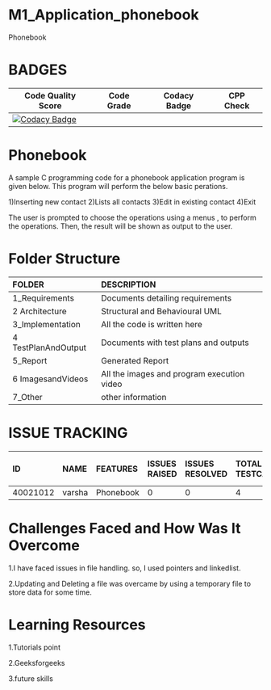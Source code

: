 # M1_Application_phonebook

 Phonebook 

# BADGES
| Code Quality Score | Code Grade | Codacy Badge  |CPP Check |
|--------------------|------------|--------------|-----------|
| [![Codacy Badge](https://app.codacy.com/project/badge/Grade/9686e15a0f9e46829c42a11180fb54f4)](https://www.codacy.com/gh/varshasalimath/M1_Application_phonebook/dashboard?utm_source=github.com&amp;utm_medium=referral&amp;utm_content=varshasalimath/M1_Application_phonebook&amp;utm_campaign=Badge_Grade) |
# **Phonebook**
A sample C programming code for a phonebook application program is given below. This program will perform the below basic perations.


1)Inserting new contact
2)Lists all contacts
3)Edit in existing contact
4)Exit 

The user is prompted to choose the operations using a menus , to perform the operations. Then, the result will be shown as output to the user.

# Folder Structure
|FOLDER|DESCRIPTION|
|:-----|:----------|
|1_Requirements|Documents detailing requirements|
|2 Architecture|Structural and Behavioural UML|
|3_Implementation|All the code is written here|
|4 TestPlanAndOutput|Documents with test plans and outputs|
|5_Report|Generated Report|
|6 ImagesandVideos|All the images and program execution video|
|7_Other|other information|

# ISSUE TRACKING
|ID|NAME|FEATURES|ISSUES RAISED|ISSUES RESOLVED|TOTAL TESTCASES|TOTAL TESTCASES PASSED|
|:----|:---|:-------|:------------|:--------------|:--------------|:---------------------|
|40021012|varsha| Phonebook |0|0|4|4|

# Challenges Faced and How Was It Overcome
1.I have faced issues in file handling. so, I used pointers and linkedlist.

2.Updating and Deleting a file was overcame by using a temporary file to store data for some time.

# Learning Resources
1.Tutorials point

2.Geeksforgeeks

3.future skills

